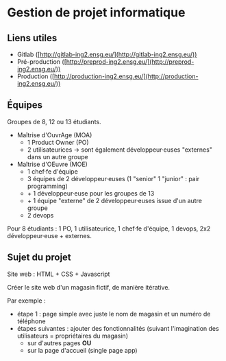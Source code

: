 # Gestion de projet informatique

## Liens utiles
* Gitlab ([http://gitlab-ing2.ensg.eu/](http://gitlab-ing2.ensg.eu/))
* Pré-production ([http://preprod-ing2.ensg.eu/](http://preprod-ing2.ensg.eu/))
* Production ([http://production-ing2.ensg.eu/](http://production-ing2.ensg.eu/))

## Équipes
Groupes de 8, 12 ou 13 étudiants.

* Maîtrise d'OuvrAge (MOA)
    * 1 Product Owner (PO)
    * 2 utilisateurices -> sont également développeur·euses "externes" dans un autre groupe
* Maîtrise d'OEuvre (MOE)
    * 1 chef·fe d'équipe
    * 3 équipes de 2 développeur·euses (1 "senior" 1 "junior" : pair programming)
     + \+ 1 développeur·euse pour les groupes de 13
     + \+ 1 équipe "externe" de 2 développeur·euses issue d'un autre groupe
    * 2 devops

Pour 8 étudiants : 1 PO, 1 utilisateurice, 1 chef·fe d'équipe, 1 devops, 2x2 développeur·euse + externes.

## Sujet du projet

Site web : HTML + CSS + Javascript

Créer le site web d'un magasin fictif, de manière itérative.

Par exemple :

  - étape 1 : page simple avec juste le nom de magasin et un numéro de téléphone
  - étapes suivantes : ajouter des fonctionnalités (suivant l'imagination des utilisateurs = propriétaires du magasin)
    + sur d'autres pages **OU**
    + sur la page d'accueil (single page app)
